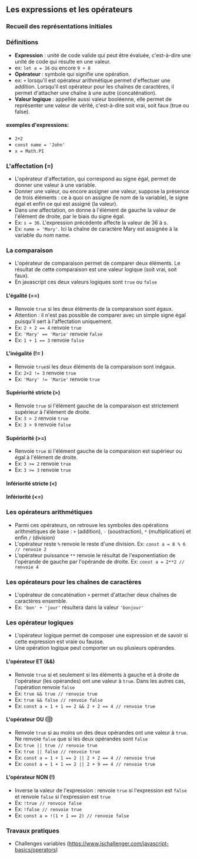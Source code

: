 ## Les expressions et les opérateurs

### Recueil des représentations initiales

### Définitions

- **Expression** : unité de code valide qui peut être évaluée, c'est-à-dire une unité de code qui résulte en une valeur.
- ex: `let a = 36` ou encore `9 + 8`
- **Opérateur** : symbole qui signifie une opération.
- ex: `+` lorsqu'il est opérateur arithmétique permet d'effectuer une addition. Lorsqu'il est opérateur pour les chaînes de caractères, il permet d'attacher une chaîne à une autre (concaténation).
- **Valeur logique** : appellée aussi valeur booléenne, elle permet de représenter une valeur de vérité, c'est-à-dire soit vrai, soit faux (true ou false).

#### exemples d'expressions:

- `2+2`
- `const name = 'John'`
- `x = Math.PI`

### L'affectation (=)

- L'opérateur d'affectation, qui correspond au signe égal, permet de donner une valeur à une variable.
- Donner une valeur, ou encore assigner une valeur, suppose la présence de trois éléments : ce à quoi on assigne (le nom de la variable), le signe égal et enfin ce qui est assigné (la valeur).
- Dans une affectation, on donne à l'élément de gauche la valeur de l'élément de droite, par le biais du signe égal.
- Ex: `s = 36`. L'expression précédente affecte la valeur de 36 à s.
- Ex: `name = 'Mary'`. Ici la chaîne de caractère Mary est assignée à la variable du nom name.

### La comparaison

- L'opérateur de comparaison permet de comparer deux éléments. Le résultat de cette comparaison est une valeur logique (soit vrai, soit faux).
- En javascript ces deux valeurs logiques sont `true` ou `false`

#### L'égalité (==)

- Renvoie `true` si les deux éléments de la comparaison sont égaux.
- Attention : il n'est pas possible de comparer avec un simple signe égal puisqu'il sert à l'affectation uniquement.
- Ex: `2 + 2 == 4` renvoie `true`
- Ex: `'Mary' == 'Marie'` renvoie `false`
- Ex: `1 + 1 == 3` renvoie `false`

#### L'inégalité (!= )

- Renvoie `true`si les deux éléments de la comparaison sont inégaux.
- Ex: `2+2 != 3` renvoie `true`
- Ex: `'Mary' != 'Marie'` renvoie `true`

#### Supériorité stricte (>)

- Renvoie `true` si l'élément gauche de la comparaison est strictement supérieur à l'élément de droite.
- Ex: `3 > 2` renvoie `true`
- Ex: `3 > 9` renvoie `false`

#### Supériorité (>=)

- Renvoie `true` si l'élément gauche de la comparaison est supérieur ou égal à l'élément de droite.
- Ex: `3 >= 2` renvoie `true`
- Ex: `3 >= 3` renvoie `true`

#### Infériorité stricte (<)

#### Infériorité (<=)

### Les opérateurs arithmétiques

- Parmi ces opérateurs, on retrouve les symboles des opérations arithmétiques de base : `+` (addition), `-` (soustraction), `*` (multiplication) et enfin `/` (division)
- L'opérateur reste `%` renvoie le reste d'une division. Ex: `const a = 8 % 6 // renvoie 2`
- L'opérateur puissance `**` renvoie le résultat de l'exponentiation de l'opérande de gauche par l'opérande de droite. Ex: `const a = 2**2 // renvoie 4`

### Les opérateurs pour les chaînes de caractères

- L'opérateur de concaténation `+` permet d'attacher deux chaînes de caractères ensemble.
- Ex: `'bon' + 'jour'` résultera dans la valeur `'bonjour'`

### Les opérateur logiques

- L'opérateur logique permet de composer une expression et de savoir si cette expression est vraie ou fausse.
- Une opération logique peut comporter un ou plusieurs opérandes.

#### L'opérateur ET (&&)

- Renvoie `true` si et seulement si les éléments à gauche et à droite de l'opérateur (les opérandes) ont une valeur à `true`. Dans les autres cas, l'opération renvoie `false`
- Ex: `true && true // renvoie true`
- Ex: `true && false // renvoie false`
- Ex: `const a = 1 + 1 == 2 && 2 + 2 == 4 // renvoie true`

#### L'opérateur OU (||)

- Renvoie `true` si au moins un des deux opérandes ont une valeur à `true`. Ne renvoie `false` que si les deux opérandes sont `false`
- Ex: `true || true // renvoie true`
- Ex: `true || false // renvoie true`
- Ex: `const a = 1 + 1 == 2 || 2 + 2 == 4 // renvoie true`
- Ex: `const a = 1 + 1 == 2 || 2 + 9 == 4 // renvoie true`

#### L'opérateur NON (!)

- Inverse la valeur de l'expression : renvoie `true` si l'expression est `false` et renvoie `false` si l'expression est `true`
- Ex: `!true // renvoie false`
- Ex: `!false // renvoie true`
- Ex: `const a = !(1 + 1 == 2) // renvoie false`

### Travaux pratiques

- Challenges variables (https://www.jschallenger.com/javascript-basics/operators)

